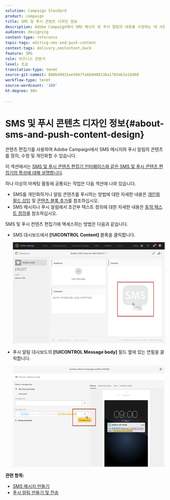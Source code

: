 ```yaml
---
solution: Campaign Standard
product: campaign
title: SMS 및 푸시 콘텐츠 디자인 정보
description: Adobe Campaign에서 SMS 메시지 및 푸시 알림의 내용을 수정하는 데 사용되는 편집기에 대해 배웁니다.
audience: designing
content-type: reference
topic-tags: editing-sms-and-push-content
context-tags: delivery,smsContent,back
feature: SMS
role: 비즈니스 전문가
level: 초급
translation-type: tm+mt
source-git-commit: 088b49931ee5047fa6b949813ba17654b1e10d60
workflow-type: tm+mt
source-wordcount: '169'
ht-degree: 98%

---
```



# SMS 및 푸시 콘텐츠 디자인 정보{#about-sms-and-push-content-design}

콘텐츠 편집기를 사용하여 Adobe Campaign에서 SMS 메시지와 푸시 알림의 콘텐츠를 정의, 수정 및 개인화할 수 있습니다.

이 섹션에서는 [SMS 및 푸시 콘텐츠 편집기 인터페이스와 같은 SMS 및 푸시 콘텐츠 편집기의 특성에 대해 설명합니다](../../channels/using/sms-and-push-content-editor-interface.md).

하나 이상의 마케팅 활동에 공통되는 작업은 다음 섹션에 나와 있습니다.

* SMS를 개인화하거나 알림 콘텐츠를 푸시하는 방법에 대한 자세한 내용은 [개인화 필드 삽입](../../designing/using/personalization.md#inserting-a-personalization-field) 및 [콘텐츠 블록 추가](../../designing/using/personalization.md#adding-a-content-block)를 참조하십시오.
* SMS 메시지나 푸시 알림에서 조건부 텍스트 정의에 대한 자세한 내용은 [동적 텍스트 정의](../../channels/using/defining-dynamic-text.md)를 참조하십시오.

SMS 및 푸시 컨텐츠 편집기에 액세스하는 방법은 다음과 같습니다.

* SMS 대시보드에서 **[!UICONTROL Content]** 블록을 클릭합니다.

   ![](assets/des_sms_content.png)

* 푸시 알림 대시보드의 **[!UICONTROL Message body]** 필드 옆에 있는 연필을 클릭합니다.

   ![](assets/des_push_body.png)

**관련 항목:**

* [SMS 메시지 만들기](../../channels/using/creating-an-sms-message.md)
* [푸시 알림 만들기 및 전송](../../channels/using/preparing-and-sending-a-push-notification.md)
